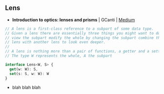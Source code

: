 
## Lens
* **Introduction to optics: lenses and prisms** | GCanti | [Medium](https://medium.com/@gcanti/introduction-to-optics-lenses-and-prisms-3230e73bfcfe)
```typescript
// A lens is a first-class reference to a subpart of some data type. 
// Given a lens there are essentially three things you might want to do
// view the subpart modify the whole by changing the subpart combine this 
// lens with another lens to look even deeper.
// 
// A lens is nothing more than a pair of functions, a getter and a setter. 
// The type W represents the whole, A the subpart

interface Lens<W, S> {
  get(w: W): S,
  set(s: S, w: W): W
}
```
* blah blah blah
